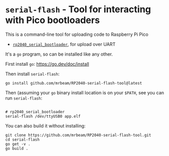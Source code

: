 # `serial-flash` - Tool for interacting with Pico bootloaders

This is a command-line tool for uploading code to Raspberry Pi Pico
* [`rp2040_serial_bootloader`](https://github.com/mrbeam/RP2040-serial-bootloader), for upload
  over UART

It's a `go` program, so can be installed like any other.

First install `go`: https://go.dev/doc/install

Then install `serial-flash`:

```
go install github.com/mrbeam/RP2040-serial-flash-tool@latest
```

Then (assuming your `go` binary install location is on your `$PATH`, see you can
run `serial-flash`:

```

# rp2040_serial_bootloader
serial-flash /dev/ttyUSB0 app.elf
```

You can also build it without installing:

```
git clone https://github.com/mrbeam/RP2040-serial-flash-tool.git
cd serial-flash
go get -v .
go build .
```
